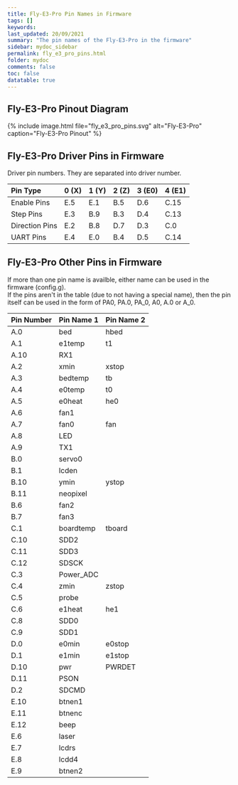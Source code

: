 ```yaml
---
title: Fly-E3-Pro Pin Names in Firmware
tags: []
keywords: 
last_updated: 20/09/2021
summary: "The pin names of the Fly-E3-Pro in the firmware"
sidebar: mydoc_sidebar
permalink: fly_e3_pro_pins.html
folder: mydoc
comments: false
toc: false
datatable: true
---
```


## Fly-E3-Pro Pinout Diagram

{% include image.html file="fly_e3_pro_pins.svg" alt="Fly-E3-Pro" caption="Fly-E3-Pro Pinout" %}

## Fly-E3-Pro Driver Pins in Firmware

Driver pin numbers. They are separated into driver number.

<div class="datatable-begin"></div>

|Pin Type|0 (X)|1 (Y)|2 (Z)|3 (E0)|4 (E1)|
| :------------- |:-------------|:-------------|:-------------|:-------------|:-------------|
|Enable Pins|E.5|E.1|B.5|D.6|C.15|
|Step Pins|E.3|B.9|B.3|D.4|C.13|
|Direction Pins|E.2|B.8|D.7|D.3|C.0|
|UART Pins|E.4|E.0|B.4|D.5|C.14|

<div class="datatable-end"></div>

## Fly-E3-Pro Other Pins in Firmware 

If more than one pin name is availble, either name can be used in the firmware (config.g).  
If the pins aren't in the table (due to not having a special name), then the pin itself can be used in the form of PA0, PA.0, PA_0, A0, A.0 or A_0.  

<div class="datatable-begin"></div>

|Pin Number|Pin Name 1|Pin Name 2|
| :------------- |:-------------|:-------------|
|A.0|bed|hbed|
|A.1|e1temp|t1|
|A.10|RX1||
|A.2|xmin|xstop|
|A.3|bedtemp|tb|
|A.4|e0temp|t0|
|A.5|e0heat|he0|
|A.6|fan1||
|A.7|fan0|fan|
|A.8|LED||
|A.9|TX1||
|B.0|servo0||
|B.1|lcden||
|B.10|ymin|ystop|
|B.11|neopixel||
|B.6|fan2||
|B.7|fan3||
|C.1|boardtemp|tboard|
|C.10|SDD2||
|C.11|SDD3||
|C.12|SDSCK||
|C.3|Power_ADC||
|C.4|zmin|zstop|
|C.5|probe||
|C.6|e1heat|he1|
|C.8|SDD0||
|C.9|SDD1||
|D.0|e0min|e0stop|
|D.1|e1min|e1stop|
|D.10|pwr| PWRDET|
|D.11|PSON||
|D.2|SDCMD||
|E.10|btnen1||
|E.11|btnenc||
|E.12|beep||
|E.6|laser||
|E.7|lcdrs||
|E.8|lcdd4||
|E.9|btnen2||

<div class="datatable-end"></div>